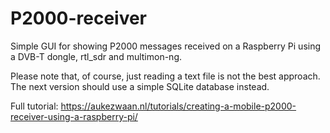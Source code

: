 # P2000-receiver
Simple GUI for showing P2000 messages received on a Raspberry Pi using a DVB-T dongle, rtl_sdr and multimon-ng.

Please note that, of course, just reading a text file is not the best approach. The next version should use a simple SQLite database instead.

Full tutorial: https://aukezwaan.nl/tutorials/creating-a-mobile-p2000-receiver-using-a-raspberry-pi/

